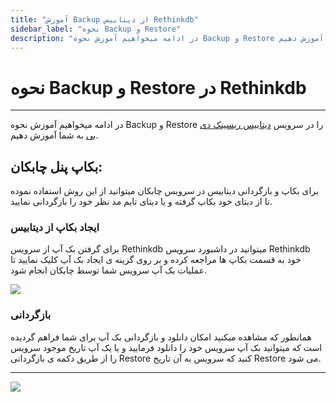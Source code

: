 ```yaml
---
title: "آموزش Backup از دیتابیس Rethinkdb"
sidebar_label: "نحوه ‌Backup و Restore"
description: "در ادامه میخواهیم آموزش نحوه ‌Backup و Restore در سرویس ابری ریسینک دی بی را به شما آموزش دهیم."
---
```


# نحوه ‌Backup و Restore در Rethinkdb
---
در ادامه میخواهیم آموزش نحوه ‌Backup و Restore را در سرویس [دیتابیس ریسینک دی بی](https://chabokan.net/services/rethinkdb/) به شما آموزش دهیم.

## بکاپ پنل چابکان:

برای بکاپ و بازگردانی دیتابیس در سرویس چابکان میتوانید از این روش استفاده نموده تا از دیتای خود بکاپ گرفته و یا دیتای تایم مد نظر خود را بازگردانی نمایید.

### ایجاد بکاپ از دیتابیس
برای گرفتن بک آپ از سرویس Rethinkdb میتوانید در داشبورد سرویس Rethinkdb خود به قسمت بکاپ ها مراجعه کرده و بر روی گزینه ی ایجاد بک آپ کلیک نمایید تا عملیات بک آپ سرویس شما توسط چابکان انجام شود.

![](https://s1.chabokan.net/docs/images/database_backup_2.jpg)

### بازگردانی
همانطور که مشاهده میکنید امکان دانلود و بازگردانی بک آپ برای شما فراهم گردیده است که میتوانید بک آپ سرویس خود را دانلود فرمایید و یا یک آپ تاریخ موجود سرویس را از طریق دکمه ی بازگردانی Restore کنید که سرویس به آن تاریخ Restore می شود.

---
<a href="https://hub.chabokan.net/fa/services/create/rethinkdb" ><img src="https://s1.chabokan.net/docs/images/rethinkdb-banner.png" /></a>